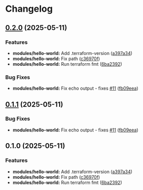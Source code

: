 # Changelog

## [0.2.0](https://github.com/hjorthnet/terraform-modules/compare/hello-world-v0.1.1...hello-world-v0.2.0) (2025-05-11)


### Features

* **modules/hello-world:** Add .terraform-version ([a397a34](https://github.com/hjorthnet/terraform-modules/commit/a397a3470eab5210d0e46a015e5bc30c16e9fdd4))
* **modules/hello-world:** Fix path ([c36970f](https://github.com/hjorthnet/terraform-modules/commit/c36970f7a41505ea005cc9114dbc98faea7285aa))
* **modules/hello-world:** Run terraform fmt ([6ba2392](https://github.com/hjorthnet/terraform-modules/commit/6ba2392b4917a63459973e3c6b6b77b23d8ea387))


### Bug Fixes

* **modules/hello-world:** Fix echo output - fixes [#11](https://github.com/hjorthnet/terraform-modules/issues/11) ([fb09eea](https://github.com/hjorthnet/terraform-modules/commit/fb09eea51a40ff0233e564a6f23bff9033f88d58))

## [0.1.1](https://github.com/hjorthnet/terraform-modules/compare/hello-world-v0.1.0...hello-world-v0.1.1) (2025-05-11)


### Bug Fixes

* **modules/hello-world:** Fix echo output - fixes [#11](https://github.com/hjorthnet/terraform-modules/issues/11) ([fb09eea](https://github.com/hjorthnet/terraform-modules/commit/fb09eea51a40ff0233e564a6f23bff9033f88d58))

## 0.1.0 (2025-05-11)


### Features

* **modules/hello-world:** Add .terraform-version ([a397a34](https://github.com/hjorthnet/terraform-modules/commit/a397a3470eab5210d0e46a015e5bc30c16e9fdd4))
* **modules/hello-world:** Fix path ([c36970f](https://github.com/hjorthnet/terraform-modules/commit/c36970f7a41505ea005cc9114dbc98faea7285aa))
* **modules/hello-world:** Run terraform fmt ([6ba2392](https://github.com/hjorthnet/terraform-modules/commit/6ba2392b4917a63459973e3c6b6b77b23d8ea387))
